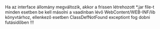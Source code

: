 Ha az interface állomány megváltozik, akkor a frissen létrehozott *.jar file-t minden esetben be kell másolni a vaadinban lévő WebContent/WEB-INF/lib könyvtárhoz, ellenkező esetben ClassDefNotFound exceptiont fog dobni futásidőben !!!